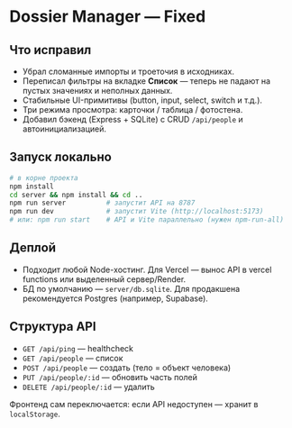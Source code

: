 # Dossier Manager — Fixed

## Что исправил
- Убрал сломанные импорты и троеточия в исходниках.
- Переписал фильтры на вкладке **Список** — теперь не падают на пустых значениях и неполных данных.
- Стабильные UI-примитивы (button, input, select, switch и т.д.).
- Три режима просмотра: карточки / таблица / фотостена.
- Добавил бэкенд (Express + SQLite) с CRUD `/api/people` и автоинициализацией.

## Запуск локально
```bash
# в корне проекта
npm install
cd server && npm install && cd ..
npm run server          # запустит API на 8787
npm run dev             # запустит Vite (http://localhost:5173)
# или: npm run start    # API и Vite параллельно (нужен npm-run-all)
```

## Деплой
- Подходит любой Node-хостинг. Для Vercel — вынос API в vercel functions или выделенный сервер/Render.
- БД по умолчанию — `server/db.sqlite`. Для продакшена рекомендуется Postgres (например, Supabase).

## Структура API
- `GET /api/ping` — healthcheck
- `GET /api/people` — список
- `POST /api/people` — создать (тело = объект человека)
- `PUT /api/people/:id` — обновить часть полей
- `DELETE /api/people/:id` — удалить

Фронтенд сам переключается: если API недоступен — хранит в `localStorage`.